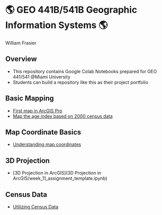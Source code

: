 # :earth_americas: GEO 441B/541B Geographic Information Systems :earth_americas:

William Frasier

## Overview
- This repository contains Google Colab Notebooks prepared for GEO 441/541 @Miami University
- Students can build a repository like this as their project portfolio

## Basic Mapping

- [First map in ArcGIS Pro](basic-mapping/week_01_assignment_template.ipynb)
- [Map the age index based on 2000 census data](basic-mapping/week_05_assignment_template.ipynb)

## Map Coordinate Basics

- [Understanding map coordinates](map-coordinates-basics/GEO441b_in_class_exercise_lat_lon_calc.ipynb)

## 3D Projection

- [3D Projection in ArcGIS](3D Projection in ArcGIS/week_11_assignment_template.ipynb)

## Census Data
- [Utilizing Census Data](https://github.com/wfrasier1/gis-project-portfolio-geo441-541b/blob/a68a4a6cb47b0be2bf490d77ba4d4368f7605b8f/Utilizing%20Census%20Data/week_12_assignment_template.ipynb)
